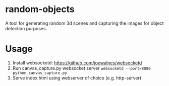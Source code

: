# random-objects
A tool for generating random 3d scenes and capturing the images for object detection purposes.

# Usage

1. Install websocketd: https://github.com/joewalnes/websocketd
2. Run canvas_capture.py websocket server `websocketd --port=8080 python canvas_capture.py`
3. Serve index.html using webserver of choice (e.g. http-server)
